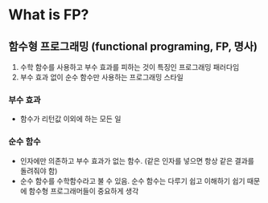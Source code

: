 # What is FP?

## 함수형 프로그래밍 (functional programing, FP, 명사)
1. 수학 함수를 사용하고 부수 효과를 피하는 것이 특징인 프로그래밍 패러다임
2. 부수 효과 없이 순수 함수만 사용하는 프로그래밍 스타일

### 부수 효과
- 함수가 리턴값 이외에 하는 모든 일

### 순수 함수
- 인자에만 의존하고 부수 효과가 없는 함수.
(같은 인자를 넣으면 항상 같은 결과를 돌려줘야 함)
- 순수 함수를 수학함수라고 불 수 있음. 순수 함수는 다루기 쉽고 이해하기 쉽기 때문에 함수형 프로그래머들이 중요하게 생각


